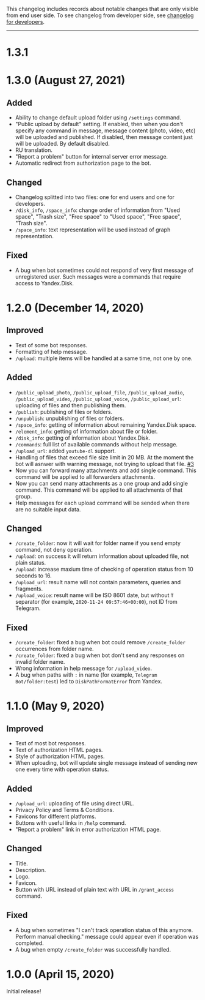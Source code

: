 This changelog includes records about notable changes that are only visible from end user side. To see changelog from developer side, see [changelog for developers](CHANGELOG.APP.md).
___


# 1.3.1


# 1.3.0 (August 27, 2021)

## Added

- Ability to change default upload folder using `/settings` command.
- "Public upload by default" setting. If enabled, then when you don't specify any command in message, message content (photo, video, etc) will be uploaded and published. If disabled, then message content just will be uploaded. By default disabled.
- RU translation.
- "Report a problem" button for internal server error message.
- Automatic redirect from authorization page to the bot.

## Changed

- Changelog splitted into two files: one for end users and one for developers.
- `/disk_info`, `/space_info`: change order of information from "Used space", "Trash size", "Free space" to "Used space", "Free space", "Trash size".
- `/space_info`: text representation will be used instead of graph representation.

## Fixed

- A bug when bot sometimes could not respond of very first message of unregistered user. Such messages were a commands that require access to Yandex.Disk.


# 1.2.0 (December 14, 2020)

## Improved

- Text of some bot responses.
- Formatting of help message.
- `/upload`: multiple items will be handled at a same time, not one by one.

## Added

- `/public_upload_photo`, `/public_upload_file`, `/public_upload_audio`, `/public_upload_video`, `/public_upload_voice`, `/public_upload_url`: uploading of files and then publishing them.
- `/publish`: publishing of files or folders.
- `/unpublish`: unpublishing of files or folders.
- `/space_info`: getting of information about remaining Yandex.Disk space.
- `/element_info`: getting of information about file or folder.
- `/disk_info`: getting of information about Yandex.Disk.
- `/commands`: full list of available commands without help message.
- `/upload_url`: added `youtube-dl` support.
- Handling of files that exceed file size limit in 20 MB. At the moment the bot will asnwer with warning message, not trying to upload that file. [#3](https://github.com/Amaimersion/yandex-disk-telegram-bot/issues/3)
- Now you can forward many attachments and add single command. This command will be applied to all forwarders attachments.
- Now you can send many attachments as a one group and add single command. This command will be applied to all attachments of that group.
- Help messages for each upload command will be sended when there are no suitable input data.

## Changed

- `/create_folder`: now it will wait for folder name if you send empty command, not deny operation.
- `/upload`: on success it will return information about uploaded file, not plain status.
- `/upload`: increase maxium time of checking of operation status from 10 seconds to 16.
- `/upload_url`: result name will not contain parameters, queries and fragments.
- `/upload_voice`: result name will be ISO 8601 date, but without `T` separator (for example, `2020-11-24 09:57:46+00:00`), not ID from Telegram.

## Fixed

- `/create_folder`: fixed a bug when bot could remove `/create_folder` occurrences from folder name.
- `/create_folder`: fixed a bug when bot don't send any responses on invalid folder name.
- Wrong information in help message for `/upload_video`.
- A bug when paths with `:` in name (for example, `Telegram Bot/folder:test`) led to `DiskPathFormatError` from Yandex.


# 1.1.0 (May 9, 2020)

## Improved

- Text of most bot responses.
- Text of authorization HTML pages.
- Style of authorization HTML pages.
- When uploading, bot will update single message instead of sending new one every time with operation status.

## Added

- `/upload_url`: uploading of file using direct URL.
- Privacy Policy and Terms & Conditions.
- Favicons for different platforms.
- Buttons with useful links in `/help` command.
- "Report a problem" link in error authorization HTML page.

## Changed

- Title.
- Description.
- Logo.
- Favicon.
- Button with URL instead of plain text with URL in `/grant_access` command.

## Fixed

- A bug when sometimes "I can't track operation status of this anymore. Perform manual checking." message could appear even if operation was completed.
- A bug when empty `/create_folder` was successfully handled.


# 1.0.0 (April 15, 2020)

Initial release!
